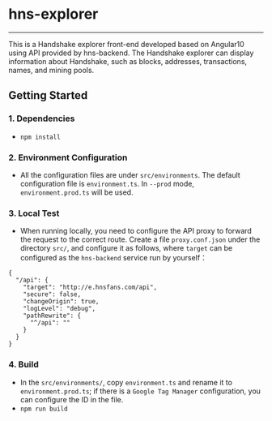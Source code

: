 # hns-explorer


----------
This is a Handshake explorer front-end developed based on Angular10 using API provided by hns-backend.
The Handshake explorer can display information about Handshake, such as blocks, addresses, transactions, names, and mining pools.

## Getting Started

### 1. Dependencies
* `npm install`

### 2. Environment Configuration
* All the configuration files are under `src/environments`. The default configuration file is `environment.ts`. In `--prod` mode, `environment.prod.ts` will be used.

### 3. Local Test
* When running locally, you need to configure the API proxy to forward the request to the correct route. Create a file `proxy.conf.json` under the directory `src/`, and configure it as follows, where `target` can be configured as the `hns-backend` service run by yourself：

```
{
  "/api": {
    "target": "http://e.hnsfans.com/api",
    "secure": false,
    "changeOrigin": true,
    "logLevel": "debug",
    "pathRewrite": {
      "^/api": ""
    }
  }
}
```

### 4. Build
* In the `src/environments/`, copy `environment.ts` and rename it to `environment.prod.ts`; if there is a `Google Tag Manager` configuration, you can configure the ID in the file.
* `npm run build`